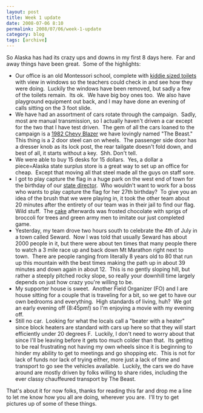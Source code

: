 ```yaml
---
layout: post
title: Week 1 update
date: 2008-07-06 8:10
permalink: 2008/07/06/week-1-update
category: blog
tags: [archive]
---
```

So Alaska has had its crazy ups and downs in my first 8 days here.  Far and away things have been great.  Some of the highlights:
<ul>
	<li>Our office is an old Montessori school, complete with <a href="http://bostonrob.wordpress.com/?attachment_id=23">kiddie sized toilets</a> with view in windows so the teachers could check in and see how they were doing.  Luckily the windows have been removed, but sadly a few of the toilets remain.  Its ok.  We have big boy ones too.  We also have playground equipment out back, and I may have done an evening of calls sitting on the 3 foot slide.</li>
	<li>We have had an assortment of cars rotate through the campaign.  Sadly, most are manual transmission, so I actually haven't driven a car except for the two that I have test driven.  The gem of all the cars loaned to the campaign is a <a title="Not the actual vehicle.  Ours is much dirtier." href="http://www.lmctruck.com/assets/customer-pictures2/bzc76-louis-b-al.jpg">1982 Chevy Blazer</a> we have lovingly named "The Beast."  This thing is a 2 door steel can on wheels.  The passenger side door has a dresser knob as its lock post, the rear tailgate doesn't fold down, and best of all, it starts without a key.  Shh. Don't tell.</li>
	<li>We were able to buy 15 desks for 15 dollars.  Yes, a dollar a piece=Alaska state surplus store is a great way to set up an office for cheap.  Except that moving all that steel made all the guys on staff sore.</li>
	<li>I got to play capture the flag in a huge park on the west end of town for the birthday of our <a href="http://bostonrob.wordpress.com/?attachment_id=21">state director</a>.  Who wouldn't want to work for a boss who wants to play capture the flag for her 27th birthday?  To give you an idea of the brush that we were playing in, it took the other team about 20 minutes after the entirety of our team was in their jail to find our flag.  Wild stuff.  The <a href="http://bostonrob.wordpress.com/?attachment_id=22">cake</a> afterwards was frosted chocolate with sprigs of broccoli for trees and green army men to imitate our just completed game.</li>
	<li>Yesterday, my team drove two hours south to celebrate the 4th of July in a town called Seward.  Now I was told that usually Seward has about 2000 people in it, but there were about ten times that many people there to watch a 3 mile race up and back down Mt Marathon right next to town.  There are people ranging from literally 8 years old to 80 that run up this mountain with the best times making the path up in about 39 minutes and down again in about 12.  This is no gently sloping hill, but rather a steeply pitched rocky slope, so really your downhill time largely depends on just how crazy you're willing to be.</li>
	<li>My supporter house is sweet.  Another Field Organizer (FO) and I are house sitting for a couple that is traveling for a bit, so we get to have our own bedrooms and everything.  High standards of living, huh?  We got an early evening off (8:45pm!) so I'm enjoying a movie with my evening off.</li>
	<li>Still no car.  Looking for what the locals call a "beater with a heater" since block heaters are standard with cars up here so that they will start efficiently under 20 degrees F.  Luckily, I don't need to worry about that since I'll be leaving before it gets too much colder than that.  Its getting to be real frustrating not having my own wheels since it is beginning to hinder my ability to get to meetings and go shopping etc.  This is not for lack of funds nor lack of trying either, more just a lack of time and transport to go see the vehicles available.  Luckily, the cars we do have around are mostly driven by folks willing to share rides, including the ever classy chauffeured transport by The Beast.</li>
</ul>
That's about it for now folks, thanks for reading this far and drop me a line to let me know how you all are doing, wherever you are.  I'll try to get pictures up of some of these things.

